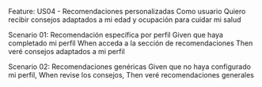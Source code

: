 
Feature: US04 - Recomendaciones personalizadas
Como usuario
Quiero recibir consejos adaptados a mi edad y ocupación 
para cuidar mi salud

Scenario 01: Recomendación específica por perfil
    Given que haya completado mi perfil
    When acceda a la sección de recomendaciones
    Then veré consejos adaptados a mi perfil

Scenario 02:  Recomendaciones genéricas
    Given que no haya configurado mi perfil,
    When revise los consejos,
    Then veré recomendaciones generales


